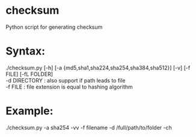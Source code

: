 # checksum
Python script for generating checksum

# Syntax:
   ./checksum.py [-h] [-a {md5,sha1,sha224,sha254,sha384,sha512}] [-v] 
   [-f FILE] [-fL FOLDER]</br>
   -d DIRECTORY  : also support if path leads to file</br>
   -f FILE     : file extension is equal to hashing algorithm

# Example:
   ./checksum.py -a sha254 -vv -f filename -d /full/path/to/folder -ch 

